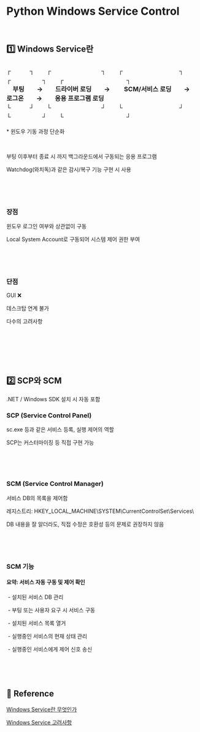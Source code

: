 <h1>Python Windows Service Control</h1>
<br>

<h2>1️⃣ Windows Service란</h2>
<h3>
┌　　　┐　　┌　　　　　　　　┐　　┌　　　　　　　　　┐　　┌　　　　　┐　　┌　　　　　　　　　　┐<br>
　부팅　　→　　드라이버 로딩　　→　　 SCM/서비스 로딩　　→　　로그온　　→　　응용 프로그램 로딩<br>
└　　　┘　　└　　　　　　　　┘　　└　　　　　　　　　┘　　└　　　　　┘　　└　　　　　　　　　　┘
</h3>
<p>* 윈도우 기동 과정 단순화</p>
<br>
<p>부팅 이후부터 종료 시 까지 백그라운드에서 구동되는 응용 프로그램</p>
<p>Watchdog(와치독)과 같은 감시/복구 기능 구현 시 사용</p>
<br><br><br>
<h3>장점</h3>
<p>윈도우 로그인 여부와 상관없이 구동</p>
<p>Local System Account로 구동되어 시스템 제어 권한 부여</p>
<br><br><br>
<h3>단점</h3>
<p>GUI ❌</p>
<p>데스크탑 연계 불가</p>
<p>다수의 고려사항</p>
<br><br><br><br><br>

<h2>2️⃣ SCP와 SCM</h2>
<p>.NET / Windows SDK 설치 시 자동 포함</p>
<h3>SCP (Service Control Panel)</h3>
<p>sc.exe 등과 같은 서비스 등록, 실행 제어의 역할</p>
<p>SCP는 커스터마이징 등 직접 구현 가능</p>
<br><br><br>
<h3>SCM (Service Control Manager)</h3>
<p>서비스 DB의 목록을 제어함</p>
<p>레지스트리: HKEY_LOCAL_MACHINE\SYSTEM\CurrentControlSet\Services\</p>
<p>DB 내용을 잘 알더라도, 직접 수정은 호환성 등의 문제로 권장하지 않음</p>
<br><br><br>
<h3>SCM 기능</h3>
<h4>요약: 서비스 자동 구동 및 제어 확인</h4>
<p>&nbsp;- 설치된 서비스 DB 관리</p>
<p>&nbsp;- 부팅 또는 사용자 요구 시 서비스 구동</p>
<p>&nbsp;- 설치된 서비스 목록 열거</p>
<p>&nbsp;- 실행중인 서비스의 현재 상태 관리</p>
<p>&nbsp;- 실행중인 서비스에게 제어 신호 송신</p>


<br><br><br>
<h2>🔗 Reference</h2>
<p><a href="https://www.google.com/url?sa=t&rct=j&q=&esrc=s&source=web&cd=&cad=rja&uact=8&ved=2ahUKEwiwka3Dg6KCAxUDVN4KHWqVAucQFnoECAwQAQ&url=https%3A%2F%2Fcrowback.tistory.com%2F202&usg=AOvVaw1T4b3rYzjvvm_T7f7-EX2R&opi=89978449">Windows Service란 무엇인가</a></p>
<p><a href="https://www.google.com/url?sa=t&rct=j&q=&esrc=s&source=web&cd=&cad=rja&uact=8&ved=2ahUKEwja5fuTk6KCAxVWaN4KHcsyCaEQFnoECAoQAQ&url=https%3A%2F%2Fcosmosnet.tistory.com%2Fentry%2FWindows-Service-3-%25EC%2584%25A4%25EC%25B9%2598%25EC%2599%2580-%25EC%25A0%259C%25EA%25B1%25B0&usg=AOvVaw0lHupWvnYe70kltxKjgKbL&opi=89978449">Windows Service 고려사항</a></p>
